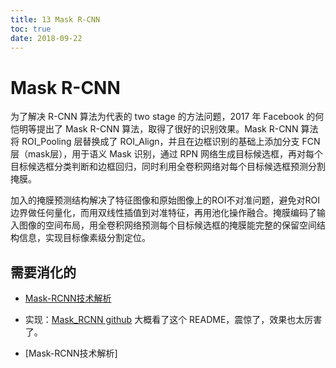 ```yaml
---
title: 13 Mask R-CNN
toc: true
date: 2018-09-22
---
```

# Mask R-CNN

为了解决 R-CNN 算法为代表的 two stage 的方法问题，2017 年 Facebook 的何恺明等提出了 Mask R-CNN 算法，取得了很好的识别效果。Mask R-CNN 算法将 ROI_Pooling 层替换成了 ROI_Align，并且在边框识别的基础上添加分支 FCN 层（mask层），用于语义 Mask 识别，通过 RPN 网络生成目标候选框，再对每个目标候选框分类判断和边框回归，同时利用全卷积网络对每个目标候选框预测分割掩膜。

加入的掩膜预测结构解决了特征图像和原始图像上的ROI不对准问题，避免对ROI边界做任何量化，而用双线性插值到对准特征，再用池化操作融合。掩膜编码了输入图像的空间布局，用全卷积网络预测每个目标候选框的掩膜能完整的保留空间结构信息，实现目标像素级分割定位。



## 需要消化的

- [Mask-RCNN技术解析](https://blog.csdn.net/linolzhang/article/details/71774168)
- 实现：[Mask_RCNN github](https://github.com/matterport/Mask_RCNN) 大概看了这个 README，震惊了，效果也太厉害了。

- [Mask-RCNN技术解析]
